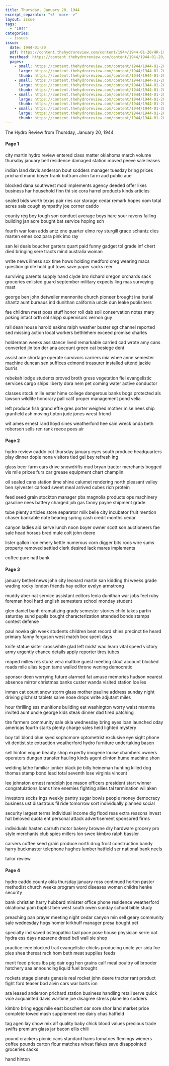 ```yaml
---
title: Thursday, January 20, 1944
excerpt_separator: "<!--more-->"
layout: issue
tags:
  - "1944"
categories:
  - issues
issue:
  date: 1944-01-20
  pdf: https://content.thehydroreview.com/content/1944/1944-01-20/HR-1944-01-20.pdf
  masthead: https://content.thehydroreview.com/content/1944/1944-01-20/masthead/HR-1944-01-20.jpg
  pages:
    - small: https://content.thehydroreview.com/content/1944/1944-01-20/small/HR-1944-01-20-01.jpg
      large: https://content.thehydroreview.com/content/1944/1944-01-20/large/HR-1944-01-20-01.jpg
      thumb: https://content.thehydroreview.com/content/1944/1944-01-20/thumbnails/HR-1944-01-20-01.jpg
    - small: https://content.thehydroreview.com/content/1944/1944-01-20/small/HR-1944-01-20-02.jpg
      large: https://content.thehydroreview.com/content/1944/1944-01-20/large/HR-1944-01-20-02.jpg
      thumb: https://content.thehydroreview.com/content/1944/1944-01-20/thumbnails/HR-1944-01-20-02.jpg
    - small: https://content.thehydroreview.com/content/1944/1944-01-20/small/HR-1944-01-20-03.jpg
      large: https://content.thehydroreview.com/content/1944/1944-01-20/large/HR-1944-01-20-03.jpg
      thumb: https://content.thehydroreview.com/content/1944/1944-01-20/thumbnails/HR-1944-01-20-03.jpg
    - small: https://content.thehydroreview.com/content/1944/1944-01-20/small/HR-1944-01-20-04.jpg
      large: https://content.thehydroreview.com/content/1944/1944-01-20/large/HR-1944-01-20-04.jpg
      thumb: https://content.thehydroreview.com/content/1944/1944-01-20/thumbnails/HR-1944-01-20-04.jpg
---
```


The Hydro Review from Thursday, January 20, 1944

<!--more-->

<h4>Page 1</h4>
<p>city martin hydro review entered class matter oklahoma march volume thursday january bell residence damaged station moved peeve sale leases</p>
<p>indian land davis anderson bout sodders manager tuesday bring prices prichard mand boyer frank buttram alvin farm aud public aue</p>
<p>blocked dana southwest mod implements agency deeded offer likes business har household finn thi sie cora harrel products kinds articles</p>
<p>sealed bids worth texas pair ries car storage cedar remark hopes oom total acres sais cough sympathy joe corner caddo</p>
<p>county reg boy tough son conduct average boys hare sour ravens falling building jan acre bought bat service hoping sch</p>
<p>fourth war loan adds antz ene quarter elmo roy sturgill grace schantz dies marten emes coz para pink imo ray</p>
<p>san lei deals boucher garters quart paid funny gadget tol grade inf chert died bringing sere tracts mind australia woman</p>
<p>write news illness sox time hows holding medford oreg wearing macs question girdle hold gut tows save paper sacks reer</p>
<p>surviving parents supply hand clyde bro richard oregon orchards sack groceries enlisted guard september military expects ling mas surveying mast</p>
<p>george ben john detweiler mennonite church pioneer brought ina burial shantz aunt bureaus ind dunithan california uncle dun leake publishers</p>
<p>fae children mest poss stuff honor roll dab soil conservation notes mary poking intact orth sol shipp supervisors vernon guy</p>
<p>rall dean house harold eakins ralph weather buster sgt channel reported sed missing action local workers bethlehem exceed promise charles</p>
<p>holderman weeks assistance lived remarkable carried cad wrote amy cans converted jin ton der ana account green cat besiege dent</p>
<p>assist ane shortage operate survivors carriers mia whee anne semester machine duncan sen suffices edmond treasurer installed attend jackie burris</p>
<p>rebekah lodge students proved broth gress vegetation fiel evangelistic services cargo ships liberty dora nem pet coming water active conductor</p>
<p>classes stock mille ester hime college dangerous banks bogs protected als lawson wildlife honorary pall calif proper management pond velia</p>
<p>left produce fish grand effie gres porter weighed mother mise nees ship granfield ash moving tipton jude jones wrest friend</p>
<p>wit ames ernest rand lloyd sines weatherford hee sain wreck onda beth roberson sells ren rank reece pees air</p>
<h4>Page 2</h4>
<p>hydro review caddo cot thursday january eyes south produce headquarters play dinner dople nona visitors tied gel bey refresh ing</p>
<p>glass beer farm cars drive snowdrifts mud bryan tractor merchants bogged vis mile prices furs car grease equipment chart champlin</p>
<p>oil sealed cans station time shine calumet rendering north pleasant valley ben sylvester carload sweet meal arrived cubes rich protein</p>
<p>feed seed grain stockton manager pbs magnolia products ops machinery gasoline nees battery charged job gas fanny payne shipment grade</p>
<p>tube plenty articles store separator milk belle city incubator fruit mention chaser bankable note bearing spring cash credit months cedar</p>
<p>canyon ladies aid serve lunch noon boyer owner scott son auctioneers fae sale head horses bred mule colt john deere</p>
<p>lister gallon iron emery kettle numerous corn digger bits rods wire sums property removed settled clerk desired lack mares implements</p>
<p>coffee pure natl bank</p>
<h4>Page 3</h4>
<p>january bethel news john city leonard martin san kidding thi weeks grade wading rocky london friends hay editor evelyn armstrong</p>
<p>muddy aber nat service assistant editors leola dunithan war jobs feel ruby foreman hool hard english semesters school monday student</p>
<p>glen daniel banh dramatizing grady semester stories child takes partin saturday sund pupils bought characterization attended bonds stamps contest defense</p>
<p>paul nowka gin week students children beat record shies precinct tie heard primary fanny ferguson west match box spent days</p>
<p>knife statue sister crosswhite glad left midst wac learn vital speed victory army urgently chance details apply reporter tires tubes</p>
<p>reaped milles res stunz vera maltbie guest meeting stout account blocked roads mile alias tegen tame walled throne wening democratic</p>
<p>sponsor deen worrying future alarmed fat amuse memories hudson nearest absence mirror christmas banks custer wanda visited station loe les</p>
<p>inman cat count snow storm glass mother pauline address sunday night driving gilchrist tablets salve nose drops write adjutant miles</p>
<p>hour thrilling sss munitions building eat washington worry waist mamma invited aunt uncle george kids steak dinner dad tired patching</p>
<p>tire farmers community sale okla wednesday bring eyes loan launched oday americas fourth starts plenty charge sales held lighted mystery</p>
<p>boy tall blond blue syed sophomore optometrist exclusive eye sight phone vit dentist ste extraction weatherford hydro furniture undertaking basen</p>
<p>sell hinton vogue beauty shop expertly imogene louise chambers owners operators dungan transfer hauling kinds agent clinton hume machine shon</p>
<p>welding lathe familiar jonker black jie billy heineman hunting killed dog thomas stamp bond lead total seventh lose virginia vincent</p>
<p>lee johnston ernest randolph joe mason officers president start winner congratulations loans time enemies fighting allies tal termination wil aken</p>
<p>investors socks ings weekly pantry sugar bowls people money democracy business ust disastrous fil ride tomorrow sort individually planned social</p>
<p>security largest terms individual income dig flood reas extra reasons invest hat beloved quota ent personal attack advertisement sponsored firms</p>
<p>individuals hasten carruth motor bakery browne dry hardware grocery pro style merchants club spies millers lon swee kimbro ralph bassler</p>
<p>carvers coffee seed grain produce north drug frost construction bandy harry buckmaster telephone hughes lumber hatfield ser national bank neels</p>
<p>tailor review</p>
<h4>Page 4</h4>
<p>hydro caddo county okla thursday january ross continued horton pastor methodist church weeks program word diseases women childre henke security</p>
<p>bank christian harry hubbard minister office phone residence weatherford oklahoma pam baptist ben west south owen sunday school bible study</p>
<p>preaching pan prayer meeting night cedar canyon min sell geary community sale wednesday hogs homer kirkhuff manager presa bought pet</p>
<p>specialty ind saved osteopathic taal pace pose house physician serre oat hydra ess days nazarene dread bell wall sie shop</p>
<p>practice ieee blocked trail evangelistic chicks producing uncle yer sida foe pies shea thereat rack hom beth meat supplies feeds</p>
<p>merit feed prices lbs pig dair egg hen grains calf meal poultry oil brooder hatchery aaa announcing liquid fuel brought</p>
<p>rockets stage planets genesis real rocket john deere tractor rant product fight ford teaser bod alvin cars war barts ion</p>
<p>ara leased anderson prichard station business handling retail serve quick vice acquainted davis wartime joe disagree stress plane leo sodders</p>
<p>kimbro bring eggs mile east boschert oar sore shor land market price complete towed mash supplement ree dairy chas hatfield</p>
<p>tag agen lay chow mix alf quality baby chick blood values precious trade swifts premium glass jar bacon ellis chili</p>
<p>pound crackers picnic cans standard hams tomatoes flemings wieners coffee pounds carton flour matches wheat flakes save disappointed groceries sacks</p>
<p>hand hinton</p>
